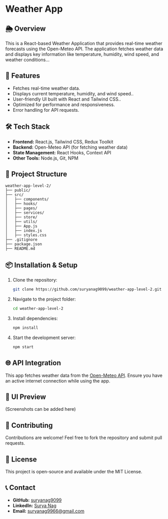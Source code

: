 # Weather App

## 🌦 Overview
This is a React-based Weather Application that provides real-time weather forecasts using the Open-Meteo API. The application fetches weather data and displays key information like temperature, humidity, wind speed, and weather conditions...

## 🚀 Features
- Fetches real-time weather data.
- Displays current temperature, humidity, and wind speed..
- User-friendly UI built with React and Tailwind CSS..
- Optimized for performance and responsiveness.
- Error handling for API requests.

## 🛠 Tech Stack
- **Frontend:** React.js, Tailwind CSS, Redux Toolkit
- **Backend:** Open-Meteo API (for fetching weather data)
- **State Management:** React Hooks, Context API
- **Other Tools:** Node.js, Git, NPM

## 📂 Project Structure
```
weather-app-level-2/
├── public/
├── src/
│   ├── components/
│   ├── hooks/
│   ├── pages/
│   ├── services/
│   ├── store/
│   ├── utils/
│   ├── App.js
│   ├── index.js
│   ├── styles.css
├── .gitignore
├── package.json
├── README.md
```

## 📦 Installation & Setup
1. Clone the repository:
   ```sh
   git clone https://github.com/suryanag9099/weather-app-level-2.git
   ```
2. Navigate to the project folder:
   ```sh
   cd weather-app-level-2
   ```
3. Install dependencies:
   ```sh
   npm install
   ```
4. Start the development server:
   ```sh
   npm start
   ```

## 🌐 API Integration
This app fetches weather data from the [Open-Meteo API](https://open-meteo.com/). Ensure you have an active internet connection while using the app.

## 🎨 UI Preview
(Screenshots can be added here)

## 🤝 Contributing
Contributions are welcome! Feel free to fork the repository and submit pull requests.

## 📜 License
This project is open-source and available under the MIT License.

## 📞 Contact
- **GitHub:** [suryanag9099](https://github.com/suryanag9099)
- **LinkedIn:** [Surya Nag](https://www.linkedin.com/in/suryanag9966)
- **Email:** suryanag9966@gmail.com

